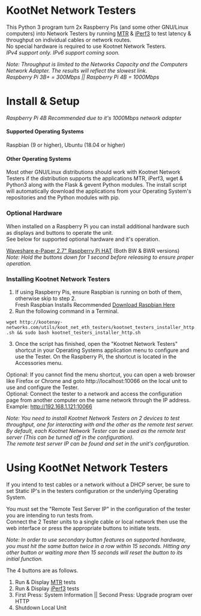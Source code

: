 # KootNet Network Testers
This Python 3 program turn 2x Raspberry Pis (and some other GNU/Linux computers) into Network Testers by running 
[MTR](https://www.bitwizard.nl/mtr/) & [iPerf3](https://iperf.fr/) 
to test latency & throughput on individual cables or network routes.  
No special hardware is required to use Kootnet Network Testers.  
_IPv4 support only.  IPv6 support coming soon._

_Note: Throughput is limited to the Networks Capacity and the Computers Network Adapter. The results will reflect the slowest link.  
Raspberry Pi 3B+ = 300Mbps || Raspberry Pi 4B = 1000Mbps_

Install & Setup
====================
_Raspberry Pi 4B Recommended due to it's 1000Mbps network adapter_  
#### Supported Operating Systems
Raspbian (9 or higher), Ubuntu (18.04 or higher)  
#### Other Operating Systems
Most other GNU/Linux distributions should work with Kootnet Network Testers if the distribution supports the applications
MTR, iPerf3, wget & Python3 along with the Flask & gevent Python modules.
The install script will automatically download the applications from your Operating System's repositories
and the Python modules with pip.

### Optional Hardware
When installed on a Raspberry Pi you can install additional hardware such as displays and buttons to operate the unit.  
See below for supported optional hardware and it's operation.  

[Waveshare e-Paper 2.7" Raspberry Pi HAT](https://www.waveshare.com/wiki/2.7inch_e-Paper_HAT) (Both BW & BWR versions)  
_Note: Hold the buttons down for 1 second before releasing to ensure proper operation._

### Installing Kootnet Network Testers
1. If using Raspberry Pis, ensure Raspbian is running on both of them, otherwise skip to step 2.  
Fresh Raspbian Installs Recommended [Download Raspbian Here](https://www.raspberrypi.org/downloads/)
2. Run the following command in a Terminal.

```wget http://kootenay-networks.com/utils/koot_net_eth_testers/kootnet_testers_installer_http.sh && sudo bash kootnet_testers_installer_http.sh```

3. Once the script has finished, open the "Kootnet Network Testers" shortcut in your Operating Systems application menu to configure and use the Tester.
On the Raspberry Pi, the shortcut is located in the Accessories menu.

Optional: If you cannot find the menu shortcut, you can open a web browser like Firefox or Chrome and goto http://localhost:10066 on the local unit to use and configure the Tester.  
Optional: Connect the tester to a network and access the configuration page from another computer on the same network through the IP address. Example: http://192.168.1.121:10066

_Note: You need to install Kootnet Network Testers on 2 devices to test throughput, one for interacting with and the other as the remote test server.
By default, each Kootnet Network Tester can be used as the remote test server (This can be turned off in the configuration).  
The remote test server IP can be found and set in the unit's configuration._ 

Using KootNet Network Testers
====================
If you intend to test cables or a network without a DHCP server, be sure to set Static IP's in the testers configuration or the underlying Operating System.

You must set the "Remote Test Server IP" in the configuration of the tester you are intending to run tests from.  
Connect the 2 Tester units to a single cable or local network then use the web interface or press the appropriate buttons to initiate tests.  

_Note: In order to use secondary button features on supported hardware, you must hit the same button twice in a row within 15 seconds. 
Hitting any other button or waiting more then 15 seconds will reset the button to its initial function._

The 4 buttons are as follows.
1. Run & Display [MTR](https://www.bitwizard.nl/mtr/) tests
2. Run & Display [iPerf3](https://iperf.fr/) tests
3. First Press: System Information || Second Press: Upgrade program over HTTP
4. Shutdown Local Unit
